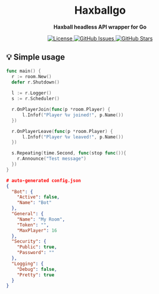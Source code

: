 <h1 align="center">Haxballgo</h1>
<p align="center"><strong>Haxball headless API wrapper for Go</strong></p>

<p align="center">
  <a href="https://opensource.org/licenses/gpl-3.0.html">
    <img alt="License" src="https://img.shields.io/github/license/schphe/haxballgo?color=success&style=for-the-badge">
  </a>

  <a href="https://github.com/schphe/haxballgo/issues">
    <img alt="GitHub Issues" src="https://img.shields.io/github/issues/schphe/haxballgo?style=for-the-badge">
  </a>

  <a href="https://github.com/schphe/haxballgo/stargazers">
    <img alt="GitHub Stars" src="https://img.shields.io/github/stars/schphe/haxballgo?style=for-the-badge">
  </a>
</p>

## 💡 Simple usage

```go
func main() {
  r := room.New()
  defer r.Shutdown()
  
  l := r.Logger()
  s := r.Scheduler()

  r.OnPlayerJoin(func(p *room.Player) {
	  l.Infof("Player %v joined!", p.Name())
  })

  r.OnPlayerLeave(func(p *room.Player) {
	  l.Infof("Player %v leaved!", p.Name())
  })

  s.Repeating(time.Second, func(stop func()){
    r.Announce("Test message")
  })
}
```

```json
# auto-generated config.json
{
  "Bot": {
    "Active": false,
    "Name": "Bot"
  },
  "General": {
    "Name": "My Room",
    "Token": "",
    "MaxPlayer": 16
  },
  "Security": {
    "Public": true,
    "Password": ""
  },
  "Logging": {
    "Debug": false,
    "Pretty": true
  }
}
```
